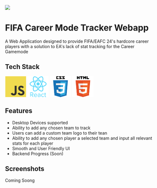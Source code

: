 <img src="https://upload.wikimedia.org/wikipedia/commons/thumb/b/b4/EA_Sports_FC_24_logo.svg/2560px-EA_Sports_FC_24_logo.svg.png" height="100" />



# FIFA Career Mode Tracker Webapp

A Web Application designed to provide FIFA/EAFC 24's hardcore career players with a solution to EA's lack of stat tracking for the Career Gamemode


## Tech Stack

<p float="left">
  <img src="https://raw.githubusercontent.com/devicons/devicon/master/icons/javascript/javascript-original.svg" width="70" />
  <img src="https://raw.githubusercontent.com/devicons/devicon/master/icons/react/react-original-wordmark.svg" width="70" /> 
  <img src="https://raw.githubusercontent.com/devicons/devicon/master/icons/css3/css3-original-wordmark.svg" width="70" />
  <img src="https://raw.githubusercontent.com/devicons/devicon/master/icons/html5/html5-original-wordmark.svg" width="70" /> 
</p>

## Features

- Desktop Devices supported
- Ability to add any chosen team to track
- Users can add a custom team logo to their tean
- Ability to add any chosen player a selected team and input all relevant stats for each player
- Smooth and User Friendly UI
- Backend Progress (Soon)

## Screenshots

Coming Soong
